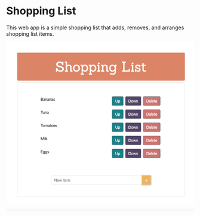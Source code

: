 <h1>Shopping List</h1>

This web app is a simple shopping list that adds, removes, and arranges shopping list items.

![List Screenshot](shopping-list.jpg)